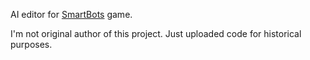 AI editor for [SmartBots](https://github.com/smartbotsgame/SmartBots) game. 

I'm not original author of this project. Just uploaded code for historical purposes.
